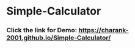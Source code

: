 # Simple-Calculator
###  Click the link for Demo: https://charank-2001.github.io/Simple-Calculator/
